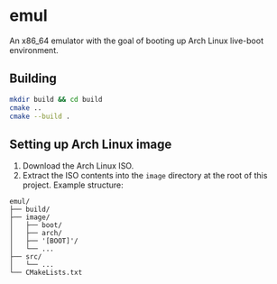 # emul
An x86_64 emulator with the goal of booting up Arch Linux live-boot environment.

## Building
```bash
mkdir build && cd build
cmake ..
cmake --build .
```

## Setting up Arch Linux image
1. Download the Arch Linux ISO.
2. Extract the ISO contents into the `image` directory at the root of this project.
Example structure:
```
emul/
├── build/
├── image/
│   ├── boot/
│   ├── arch/
│   ├── '[BOOT]'/
│   └── ...
├── src/
│   └── ...
└── CMakeLists.txt
```
